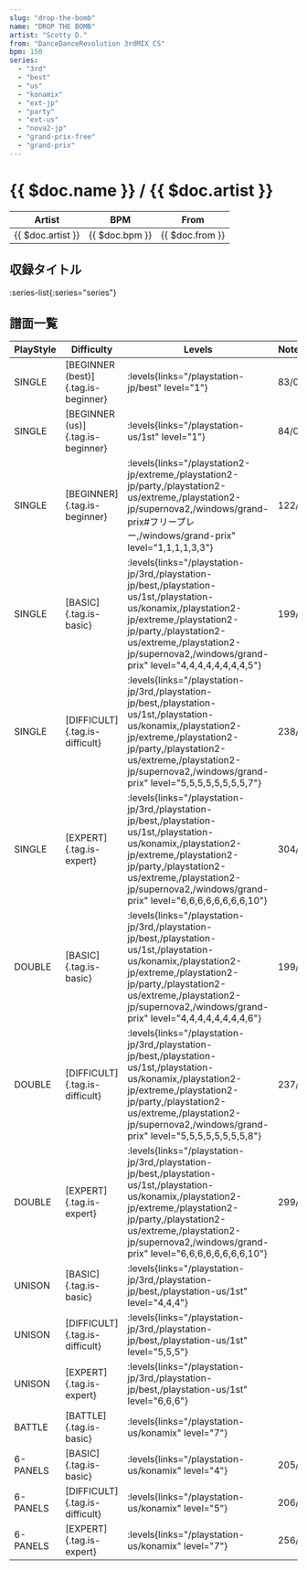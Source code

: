 ```yaml
---
slug: "drop-the-bomb"
name: "DROP THE BOMB"
artist: "Scotty D."
from: "DanceDanceRevolution 3rdMIX CS"
bpm: 150
series:
  - "3rd"
  - "best"
  - "us"
  - "konamix"
  - "ext-jp"
  - "party"
  - "ext-us"
  - "nova2-jp"
  - "grand-prix-free"
  - "grand-prix"
---
```


# {{ $doc.name }} / {{ $doc.artist }}

|Artist|BPM|From|
|------|---|----|
|{{ $doc.artist }}|{{ $doc.bpm }}|{{ $doc.from }}|

## 収録タイトル

:series-list{:series="series"}

## 譜面一覧

|PlayStyle|Difficulty|Levels|Notes|Movie|
|---------|----------|------|-----|-----|
|SINGLE|[BEGINNER (best)]{.tag.is-beginner}| :levels{links="/playstation-jp/best" level="1"}|83/0||
|SINGLE|[BEGINNER (us)]{.tag.is-beginner}| :levels{links="/playstation-us/1st" level="1"}|84/0||
|SINGLE|[BEGINNER]{.tag.is-beginner}| :levels{links="/playstation2-jp/extreme,/playstation2-jp/party,/playstation2-us/extreme,/playstation2-jp/supernova2,/windows/grand-prix#フリープレー,/windows/grand-prix" level="1,1,1,1,3,3"}|122/0||
|SINGLE|[BASIC]{.tag.is-basic}| :levels{links="/playstation-jp/3rd,/playstation-jp/best,/playstation-us/1st,/playstation-us/konamix,/playstation2-jp/extreme,/playstation2-jp/party,/playstation2-us/extreme,/playstation2-jp/supernova2,/windows/grand-prix" level="4,4,4,4,4,4,4,4,5"}|199/0||
|SINGLE|[DIFFICULT]{.tag.is-difficult}| :levels{links="/playstation-jp/3rd,/playstation-jp/best,/playstation-us/1st,/playstation-us/konamix,/playstation2-jp/extreme,/playstation2-jp/party,/playstation2-us/extreme,/playstation2-jp/supernova2,/windows/grand-prix" level="5,5,5,5,5,5,5,5,7"}|238/0||
|SINGLE|[EXPERT]{.tag.is-expert}| :levels{links="/playstation-jp/3rd,/playstation-jp/best,/playstation-us/1st,/playstation-us/konamix,/playstation2-jp/extreme,/playstation2-jp/party,/playstation2-us/extreme,/playstation2-jp/supernova2,/windows/grand-prix" level="6,6,6,6,6,6,6,6,10"}|304/0||
|DOUBLE|[BASIC]{.tag.is-basic}| :levels{links="/playstation-jp/3rd,/playstation-jp/best,/playstation-us/1st,/playstation-us/konamix,/playstation2-jp/extreme,/playstation2-jp/party,/playstation2-us/extreme,/playstation2-jp/supernova2,/windows/grand-prix" level="4,4,4,4,4,4,4,4,6"}|199/0||
|DOUBLE|[DIFFICULT]{.tag.is-difficult}| :levels{links="/playstation-jp/3rd,/playstation-jp/best,/playstation-us/1st,/playstation-us/konamix,/playstation2-jp/extreme,/playstation2-jp/party,/playstation2-us/extreme,/playstation2-jp/supernova2,/windows/grand-prix" level="5,5,5,5,5,5,5,5,8"}|237/0||
|DOUBLE|[EXPERT]{.tag.is-expert}| :levels{links="/playstation-jp/3rd,/playstation-jp/best,/playstation-us/1st,/playstation-us/konamix,/playstation2-jp/extreme,/playstation2-jp/party,/playstation2-us/extreme,/playstation2-jp/supernova2,/windows/grand-prix" level="6,6,6,6,6,6,6,6,10"}|299/0||
|UNISON|[BASIC]{.tag.is-basic}| :levels{links="/playstation-jp/3rd,/playstation-jp/best,/playstation-us/1st" level="4,4,4"}|||
|UNISON|[DIFFICULT]{.tag.is-difficult}| :levels{links="/playstation-jp/3rd,/playstation-jp/best,/playstation-us/1st" level="5,5,5"}|||
|UNISON|[EXPERT]{.tag.is-expert}| :levels{links="/playstation-jp/3rd,/playstation-jp/best,/playstation-us/1st" level="6,6,6"}|||
|BATTLE|[BATTLE]{.tag.is-basic}| :levels{links="/playstation-us/konamix" level="7"}|||
|6-PANELS|[BASIC]{.tag.is-basic}| :levels{links="/playstation-us/konamix" level="4"}|205/0||
|6-PANELS|[DIFFICULT]{.tag.is-difficult}| :levels{links="/playstation-us/konamix" level="5"}|206/0||
|6-PANELS|[EXPERT]{.tag.is-expert}| :levels{links="/playstation-us/konamix" level="7"}|256/0||
